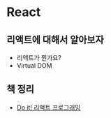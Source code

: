 # React

## 리액트에 대해서 알아보자

- 리액트가 뭔가요?
- Virtual DOM

## 책 정리

- [Do it! 리액트 프로그래밍](https://github.com/Road-of-CODEr/do-it-react)
